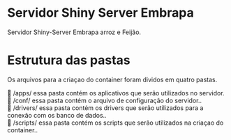 # Servidor Shiny Server Embrapa

Servidor Shiny-Server Embrapa arroz e Feijão.

# Estrutura das pastas

Os arquivos para a criaçao do container foram dividos em quatro pastas.

:file_folder: /apps/ essa pasta contém os aplicativos que serão utilizados no servidor. <br>
:file_folder: /conf/ essa pasta contém o arquivo de configuração do servidor.. <br>
:file_folder: /drivers/ essa pasta contém os drivers que serão utilizados para a conexão com os banco de dados.. <br>
:file_folder: /scripts/ essa pasta contém os scripts que serão utilizados na criaçao do container.. <br>